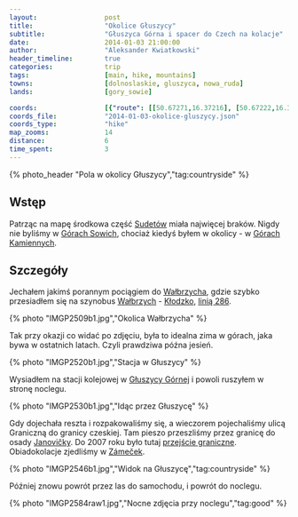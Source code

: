 ```yaml
---
layout:                 post
title:                  "Okolice Głuszycy"
subtitle:               "Głuszyca Górna i spacer do Czech na kolacje"
date:                   2014-01-03 21:00:00
author:                 "Aleksander Kwiatkowski"
header_timeline:        true
categories:             trip
tags:                   [main, hike, mountains]
towns:                  [dolnoslaskie, gluszyca, nowa_ruda]
lands:                  [gory_sowie]

coords:                 [{"route": [[50.67271,16.37216], [50.67222,16.37534], [50.67658,16.38203], [50.67679,16.39555]], "type": "hike"}]
coords_file:            "2014-01-03-okolice-gluszycy.json"
coords_type:            "hike"
map_zooms:              14
distance:               6
time_spent:             3
---
```


[wiki-sudety]:          https://pl.wikipedia.org/wiki/Sudety
[wiki-gory-sowie]:      https://pl.wikipedia.org/wiki/G%C3%B3ry_Sowie
[wiki-gory-kamienne]:   https://pl.wikipedia.org/wiki/G%C3%B3ry_Kamienne
[wiki-walbrzych]:       https://pl.wikipedia.org/wiki/Wa%C5%82brzych
[wiki-klodzko]:         https://pl.wikipedia.org/wiki/K%C5%82odzko
[wiki-linia-286]:       https://pl.wikipedia.org/wiki/Linia_kolejowa_nr_286
[wiki-gluszyca-g]:      https://pl.wikipedia.org/wiki/G%C5%82uszyca_G%C3%B3rna
[wiki-janovicky]:       https://pl.wikipedia.org/wiki/Janovi%C4%8Dky
[wiki-przejscie-gr]:    https://pl.wikipedia.org/wiki/Przej%C5%9Bcie_graniczne_G%C5%82uszyca_G%C3%B3rna-Janovi%C4%8Dky
[zamecek]:              http://www.penzionzamecek.com/en/

{% photo_header "Pola w okolicy Głuszycy","tag:countryside" %}

Wstęp
-----

Patrząc na mapę środkowa część [Sudetów][wiki-sudety] miała najwięcej braków.
Nigdy nie byliśmy w [Górach Sowich][wiki-gory-sowie], chociaż kiedyś byłem w
okolicy - w [Górach Kamiennych][wiki-gory-kamienne].

Szczegóły
---------

Jechałem jakimś porannym pociągiem do [Wałbrzycha][wiki-walbrzych], gdzie szybko
przesiadłem się na szynobus [Wałbrzych][wiki-walbrzych] - [Kłodzko][wiki-klodzko],
[linią 286][wiki-linia-286].

{% photo "IMGP2509b1.jpg","Okolica Wałbrzycha" %}

Tak przy okazji co widać po zdjęciu, była to idealna zima w górach, jaka bywa
w ostatnich latach. Czyli prawdziwa późna jesień.

{% photo "IMGP2520b1.jpg","Stacja w Głuszycy" %}

Wysiadłem na stacji kolejowej w [Głuszycy Górnej][wiki-gluszyca-g] i powoli
ruszyłem w stronę noclegu.

{% photo "IMGP2530b1.jpg","Idąc przez Głuszycę" %}

Gdy dojechała reszta i rozpakowaliśmy się, a wieczorem pojechaliśmy ulicą Graniczną do
granicy czeskiej. Tam pieszo przeszliśmy przez granicę do osady
[Janovičky][wiki-janovicky]. Do 2007 roku było tutaj [przejście graniczne][wiki-przejscie-gr].
Obiadokolacje zjedliśmy w [Zámeček][zamecek].

{% photo "IMGP2546b1.jpg","Widok na Głuszycę","tag:countryside" %}

Później znowu powrót przez las do samochodu, i powrót do noclegu.

{% photo "IMGP2584raw1.jpg","Nocne zdjęcia przy noclegu","tag:good" %}
